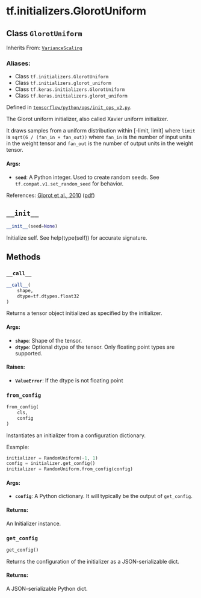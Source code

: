<div itemscope itemtype="http://developers.google.com/ReferenceObject">
<meta itemprop="name" content="tf.initializers.GlorotUniform" />
<meta itemprop="path" content="Stable" />
<meta itemprop="property" content="__call__"/>
<meta itemprop="property" content="__init__"/>
<meta itemprop="property" content="from_config"/>
<meta itemprop="property" content="get_config"/>
</div>

# tf.initializers.GlorotUniform

## Class `GlorotUniform`

Inherits From: [`VarianceScaling`](../../tf/initializers/VarianceScaling.md)

### Aliases:

* Class `tf.initializers.GlorotUniform`
* Class `tf.initializers.glorot_uniform`
* Class `tf.keras.initializers.GlorotUniform`
* Class `tf.keras.initializers.glorot_uniform`



Defined in [`tensorflow/python/ops/init_ops_v2.py`](/code/stable/tensorflow/python/ops/init_ops_v2.py).

The Glorot uniform initializer, also called Xavier uniform initializer.

It draws samples from a uniform distribution within [-limit, limit]
where `limit` is `sqrt(6 / (fan_in + fan_out))`
where `fan_in` is the number of input units in the weight tensor
and `fan_out` is the number of output units in the weight tensor.

#### Args:

* <b>`seed`</b>: A Python integer. Used to create random seeds. See
    `tf.compat.v1.set_random_seed`
    for behavior.

References:
    [Glorot et al., 2010](http://proceedings.mlr.press/v9/glorot10a.html)
    ([pdf](http://jmlr.org/proceedings/papers/v9/glorot10a/glorot10a.pdf))

<h2 id="__init__"><code>__init__</code></h2>

``` python
__init__(seed=None)
```

Initialize self.  See help(type(self)) for accurate signature.



## Methods

<h3 id="__call__"><code>__call__</code></h3>

``` python
__call__(
    shape,
    dtype=tf.dtypes.float32
)
```

Returns a tensor object initialized as specified by the initializer.

#### Args:

* <b>`shape`</b>: Shape of the tensor.
* <b>`dtype`</b>: Optional dtype of the tensor. Only floating point types are
   supported.


#### Raises:

* <b>`ValueError`</b>: If the dtype is not floating point

<h3 id="from_config"><code>from_config</code></h3>

``` python
from_config(
    cls,
    config
)
```

Instantiates an initializer from a configuration dictionary.

Example:

```python
initializer = RandomUniform(-1, 1)
config = initializer.get_config()
initializer = RandomUniform.from_config(config)
```

#### Args:

* <b>`config`</b>: A Python dictionary.
    It will typically be the output of `get_config`.


#### Returns:

An Initializer instance.

<h3 id="get_config"><code>get_config</code></h3>

``` python
get_config()
```

Returns the configuration of the initializer as a JSON-serializable dict.

#### Returns:

A JSON-serializable Python dict.



